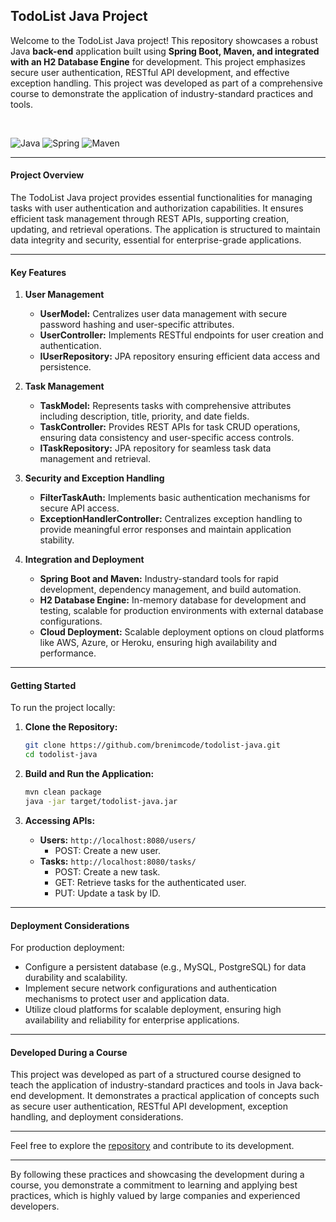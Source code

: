 ## TodoList Java Project

Welcome to the TodoList Java project! This repository showcases a robust Java **back-end** application built using **Spring Boot, Maven, and integrated with an H2 Database Engine** for development. This project emphasizes secure user authentication, RESTful API development, and effective exception handling. This project was developed as part of a comprehensive course to demonstrate the application of industry-standard practices and tools.

<br>

![Java](https://img.shields.io/badge/java-%23ED8B00.svg?style=for-the-badge&logo=openjdk&logoColor=white) ![Spring](https://img.shields.io/badge/spring-%236DB33F.svg?style=for-the-badge&logo=spring&logoColor=white) ![Maven](https://img.shields.io/badge/ApacheMaven-C71A36?logo=apachemaven&logoColor=white&style=for-the-badge)

---

#### Project Overview

The TodoList Java project provides essential functionalities for managing tasks with user authentication and authorization capabilities. It ensures efficient task management through REST APIs, supporting creation, updating, and retrieval operations. The application is structured to maintain data integrity and security, essential for enterprise-grade applications.

---

#### Key Features

1. **User Management**
   - **UserModel:** Centralizes user data management with secure password hashing and user-specific attributes.
   - **UserController:** Implements RESTful endpoints for user creation and authentication.
   - **IUserRepository:** JPA repository ensuring efficient data access and persistence.

2. **Task Management**
   - **TaskModel:** Represents tasks with comprehensive attributes including description, title, priority, and date fields.
   - **TaskController:** Provides REST APIs for task CRUD operations, ensuring data consistency and user-specific access controls.
   - **ITaskRepository:** JPA repository for seamless task data management and retrieval.

3. **Security and Exception Handling**
   - **FilterTaskAuth:** Implements basic authentication mechanisms for secure API access.
   - **ExceptionHandlerController:** Centralizes exception handling to provide meaningful error responses and maintain application stability.

4. **Integration and Deployment**
   - **Spring Boot and Maven:** Industry-standard tools for rapid development, dependency management, and build automation.
   - **H2 Database Engine:** In-memory database for development and testing, scalable for production environments with external database configurations.
   - **Cloud Deployment:** Scalable deployment options on cloud platforms like AWS, Azure, or Heroku, ensuring high availability and performance.

---

#### Getting Started

To run the project locally:

1. **Clone the Repository:**
   ```sh
   git clone https://github.com/brenimcode/todolist-java.git
   cd todolist-java
   ```

2. **Build and Run the Application:**
   ```sh
   mvn clean package
   java -jar target/todolist-java.jar
   ```

3. **Accessing APIs:**
   - **Users:** `http://localhost:8080/users/`
     - POST: Create a new user.
   - **Tasks:** `http://localhost:8080/tasks/`
     - POST: Create a new task.
     - GET: Retrieve tasks for the authenticated user.
     - PUT: Update a task by ID.

---

#### Deployment Considerations

For production deployment:
- Configure a persistent database (e.g., MySQL, PostgreSQL) for data durability and scalability.
- Implement secure network configurations and authentication mechanisms to protect user and application data.
- Utilize cloud platforms for scalable deployment, ensuring high availability and reliability for enterprise applications.

---

#### Developed During a Course

This project was developed as part of a structured course designed to teach the application of industry-standard practices and tools in Java back-end development. It demonstrates a practical application of concepts such as secure user authentication, RESTful API development, exception handling, and deployment considerations.

---

Feel free to explore the [repository](https://github.com/brenimcode/todolist-java) and contribute to its development.

---

By following these practices and showcasing the development during a course, you demonstrate a commitment to learning and applying best practices, which is highly valued by large companies and experienced developers.
